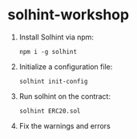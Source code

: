 # solhint-workshop

1. Install Solhint via npm:

    `npm i -g solhint`

2. Initialize a configuration file:

    `solhint init-config`

3. Run solhint on the contract:

    `solhint ERC20.sol`

4. Fix the warnings and errors
